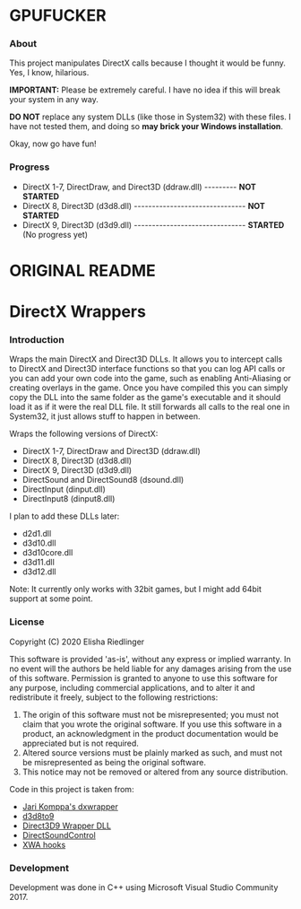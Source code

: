 # GPUFUCKER

### About

This project manipulates DirectX calls because I thought it would be funny. Yes, I know, hilarious.

**IMPORTANT:** Please be extremely careful. I have no idea if this will break your system in any way.

**DO NOT** replace any system DLLs (like those in System32) with these files. I have not tested them, and doing so **may brick your Windows installation**.

Okay, now go have fun!

### Progress

- DirectX 1-7, DirectDraw, and Direct3D (ddraw.dll) --------- **NOT STARTED**
- DirectX 8, Direct3D (d3d8.dll) ------------------------------- **NOT STARTED**
- DirectX 9, Direct3D (d3d9.dll) ------------------------------- **STARTED** (No progress yet)


# ORIGINAL README
# DirectX Wrappers

### Introduction

Wraps the main DirectX and Direct3D DLLs.  It allows you to intercept calls to DirectX and Direct3D interface functions so that you can log API calls or you can add your own code into the game, such as enabling Anti-Aliasing or creating overlays in the game. Once you have compiled this you can simply copy the DLL into the same folder as the game's executable and it should load it as if it were the real DLL file. It still forwards all calls to the real one in System32, it just allows stuff to happen in between. 

Wraps the following versions of DirectX:
- DirectX 1-7, DirectDraw and Direct3D (ddraw.dll)
- DirectX 8, Direct3D (d3d8.dll)
- DirectX 9, Direct3D (d3d9.dll)
- DirectSound and DirectSound8 (dsound.dll)
- DirectInput (dinput.dll)
- DirectInput8 (dinput8.dll)

I plan to add these DLLs later:
- d2d1.dll
- d3d10.dll
- d3d10core.dll
- d3d11.dll
- d3d12.dll

Note: It currently only works with 32bit games, but I might add 64bit support at some point.

### License

Copyright (C) 2020 Elisha Riedlinger

This software is  provided 'as-is', without any express  or implied  warranty. In no event will the
authors be held liable for any damages arising from the use of this software.
Permission  is granted  to anyone  to use  this software  for  any  purpose,  including  commercial
applications, and to alter it and redistribute it freely, subject to the following restrictions:

   1. The origin of this software must not be misrepresented; you must not claim that you  wrote the
      original  software. If you use this  software  in a product, an  acknowledgment in the product
      documentation would be appreciated but is not required.
   2. Altered source versions must  be plainly  marked as such, and  must not be  misrepresented  as
      being the original software.
   3. This notice may not be removed or altered from any source distribution.

Code in this project is taken from:
- [Jari Komppa's dxwrapper](https://github.com/jarikomppa/dxwrapper)
- [d3d8to9](https://github.com/crosire/d3d8to9)
- [Direct3D9 Wrapper DLL](https://gist.github.com/shaunlebron/3854bf4eec5bec297907)
- [DirectSoundControl](https://github.com/nRaecheR/DirectSoundControl)
- [XWA hooks](https://github.com/JeremyAnsel/xwa_hooks/tree/master/DInputLogger)

### Development

Development was done in C++ using Microsoft Visual Studio Community 2017.
